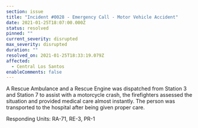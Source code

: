 ```yaml
---
section: issue
title: "Incident #0028 - Emergency Call - Motor Vehicle Accident"
date: 2021-01-25T18:07:00.000Z
status: resolved
pinned: ""
current_severity: disrupted
max_severity: disrupted
duration: ""
resolved_on: 2021-01-25T18:33:19.079Z
affected:
  - Central Los Santos
enableComments: false
---
```

A Rescue Ambulance and a Rescue Engine was dispatched from Station 3 and Station 7 to assist with a motorcycle crash, the firefighters assessed the situation and provided medical care almost instantly. The person was transported to the hospital after being given proper care.

Responding Units: RA-71, RE-3, PR-1